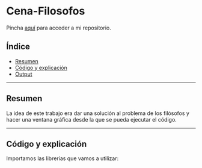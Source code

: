 # Cena-Filosofos
Pincha [aquí](https://github.com/pelahumi/Cena-Filosofos) para acceder a mi repositorio.

## Índice
  - [Resumen](#1)
  - [Código y explicación](#2)
  - [Output](#3)
  
---

## Resumen

La idea de este trabajo era dar una solución al problema de los filósofos y hacer una ventana gráfica desde la que se pueda ejecutar el código.

---

## Código y explicación

Importamos las librerías que vamos a utilizar:

```


